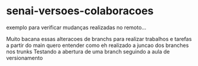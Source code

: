 # senai-versoes-colaboracoes
exemplo para verificar mudanças realizadas no remoto...

Muito bacana essas alteracoes de branchs para realizar trabalhos e tarefas a partir do main 
quero entender como eh realizado a juncao dos branches nos trunks
Testando a abertura de uma branch seguindo a aula de versionamento
